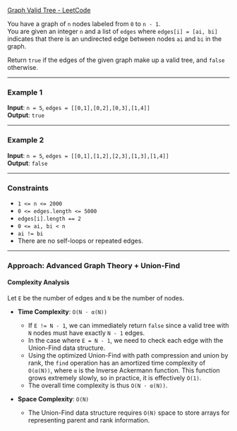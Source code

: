 [Graph Valid Tree - LeetCode](https://leetcode.com/problems/graph-valid-tree/description/)

You have a graph of `n` nodes labeled from `0` to `n - 1`.  
You are given an integer `n` and a list of `edges` where `edges[i] = [ai, bi]` indicates that there is an undirected edge between nodes `ai` and `bi` in the graph.

Return `true` if the edges of the given graph make up a valid tree, and `false` otherwise.

---

### Example 1

**Input**: `n = 5`, `edges = [[0,1],[0,2],[0,3],[1,4]]`  
**Output**: `true`  

---

### Example 2

**Input**: `n = 5`, `edges = [[0,1],[1,2],[2,3],[1,3],[1,4]]`  
**Output**: `false`  

---

### Constraints

- `1 <= n <= 2000`
- `0 <= edges.length <= 5000`
- `edges[i].length == 2`
- `0 <= ai, bi < n`
- `ai != bi`
- There are no self-loops or repeated edges.

---

### Approach: Advanced Graph Theory + Union-Find

#### Complexity Analysis

Let `E` be the number of edges and `N` be the number of nodes.

- **Time Complexity**: `O(N ⋅ α(N))`
  - If `E != N - 1`, we can immediately return `false` since a valid tree with `N` nodes must have exactly `N - 1` edges.
  - In the case where `E = N - 1`, we need to check each edge with the Union-Find data structure.
  - Using the optimized Union-Find with path compression and union by rank, the `find` operation has an amortized time complexity of `O(α(N))`, where `α` is the Inverse Ackermann function. This function grows extremely slowly, so in practice, it is effectively `O(1)`.
  - The overall time complexity is thus `O(N ⋅ α(N))`.

- **Space Complexity**: `O(N)`
  - The Union-Find data structure requires `O(N)` space to store arrays for representing parent and rank information.
